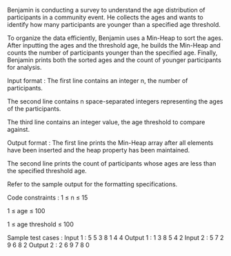 Benjamin is conducting a survey to understand the age distribution of participants in a community event. He collects the ages and wants to identify how many participants are younger than a specified age threshold.



To organize the data efficiently, Benjamin uses a Min-Heap to sort the ages. After inputting the ages and the threshold age, he builds the Min-Heap and counts the number of participants younger than the specified age. Finally, Benjamin prints both the sorted ages and the count of younger participants for analysis.

Input format :
The first line contains an integer n, the number of participants.

The second line contains n space-separated integers representing the ages of the participants.

The third line contains an integer value, the age threshold to compare against.

Output format :
The first line prints the Min-Heap array after all elements have been inserted and the heap property has been maintained.

The second line prints the count of participants whose ages are less than the specified threshold age.



Refer to the sample output for the formatting specifications.

Code constraints :
1 ≤ n ≤ 15

1 ≤ age ≤ 100

1 ≤ age threshold ≤ 100

Sample test cases :
Input 1 :
5
5 3 8 1 4
4
Output 1 :
1 3 8 5 4 
2
Input 2 :
5
7 2 9 6 8
2
Output 2 :
2 6 9 7 8 
0
